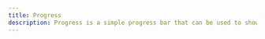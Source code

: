 ```yaml
---
title: Progress 
description: Progress is a simple progress bar that can be used to show the progress of a task such as downloading a file, uploading an image.
---
```

